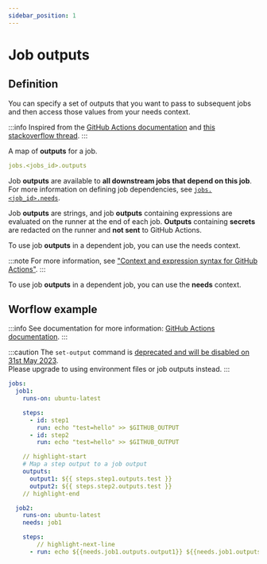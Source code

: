 ```yaml
---
sidebar_position: 1
---
```


# Job outputs

## Definition

You can specify a set of outputs that you want to pass to subsequent jobs and then access those values from your needs context.<br/>

:::info
Inspired from the [GitHub Actions documentation](https://docs.github.com/en/actions/learn-github-actions/workflow-syntax-for-github-actions#jobsjob_idoutputs) and [this stackoverflow thread](https://stackoverflow.com/questions/59175332/using-output-from-a-previous-job-in-a-new-one-in-a-github-action).
:::

A map of **outputs** for a job.

```yaml
jobs.<jobs_id>.outputs
```

Job **outputs** are available to **all downstream jobs that depend on this job**.
For more information on defining job dependencies, see [`jobs.<job_id>.needs`](https://docs.github.com/en/actions/using-workflows/workflow-syntax-for-github-actions#jobsjob_idneeds).

Job **outputs** are strings, and job **outputs** containing expressions are evaluated on the runner at the end of each job. **Outputs** containing **secrets** are redacted on the runner and **not sent** to GitHub Actions.

To use job **outputs** in a dependent job, you can use the needs context.

:::note
For more information, see ["Context and expression syntax for GitHub Actions"](https://docs.github.com/en/actions/learn-github-actions/contexts#needs-context).
:::

To use job **outputs** in a dependent job, you can use the **needs** context.

## Worflow example

:::info
See documentation for more information: [GitHub Actions documentation](https://docs.github.com/en/actions/learn-github-actions/workflow-commands-for-github-actions#setting-an-output-parameter).
:::

:::caution
The `set-output` command is [deprecated and will be disabled on 31st May 2023](https://github.blog/changelog/2022-10-11-github-actions-deprecating-save-state-and-set-output-commands/).<br/>
Please upgrade to using environment files or job outputs instead.
:::

```yaml
jobs:
  job1:
    runs-on: ubuntu-latest

    steps:
      - id: step1
        run: echo "test=hello" >> $GITHUB_OUTPUT
      - id: step2
        run: echo "test=hello" >> $GITHUB_OUTPUT

    // highlight-start
    # Map a step output to a job output
    outputs:
      output1: ${{ steps.step1.outputs.test }}
      output2: ${{ steps.step2.outputs.test }}
    // highlight-end

  job2:
    runs-on: ubuntu-latest
    needs: job1

    steps:
        // highlight-next-line
      - run: echo ${{needs.job1.outputs.output1}} ${{needs.job1.outputs.output2}}
```
